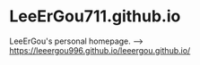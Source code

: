 ﻿# LeeErGou711.github.io

LeeErGou's personal homepage. --> https://leeergou996.github.io/leeergou.github.io/
